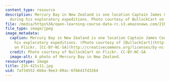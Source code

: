 ```yaml
---
content_type: resource
description: Mercury Bay in New Zealand is one location Captain James Cook landed
  during his exploratory expeditions. Photo courtesy of BullockCart on Flickr. CC-BY-NC-SA
file: /media/https%3A/open-learning-course-data-rc.s3.amazonaws.com/21h-421-introduction-to-environmental-history-spring-2011/7af345526b6a9ee389ac6fb641fd3264_21h-421s11.jpg
file_type: image/jpeg
image_metadata:
  caption: Mercury Bay in New Zealand is one location Captain James Cook landed during
    his exploratory expeditions. (Photo courtesy of [BullockCart](http://www.flickr.com/photos/bullockcart/2341974220/)
    on Flickr. [CC-BY-NC-SA](http://creativecommons.org/licenses/by-nc-sa/2.0/deed.en))
  credit: Photo courtesy of BullockCart on Flickr. CC-BY-NC-SA
  image-alt: A photo of Mercury Bay in New Zealand.
resourcetype: Image
title: 21h-421s11.jpg
uid: 7af34552-6b6a-9ee3-89ac-6fb641fd3264
---
```

